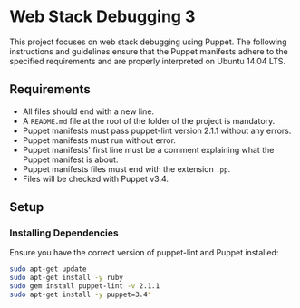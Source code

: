# Web Stack Debugging 3

This project focuses on web stack debugging using Puppet. The following instructions and guidelines ensure that the Puppet manifests adhere to the specified requirements and are properly interpreted on Ubuntu 14.04 LTS.

## Requirements

- All files should end with a new line.
- A `README.md` file at the root of the folder of the project is mandatory.
- Puppet manifests must pass puppet-lint version 2.1.1 without any errors.
- Puppet manifests must run without error.
- Puppet manifests' first line must be a comment explaining what the Puppet manifest is about.
- Puppet manifests files must end with the extension `.pp`.
- Files will be checked with Puppet v3.4.

## Setup

### Installing Dependencies

Ensure you have the correct version of puppet-lint and Puppet installed:

```sh
sudo apt-get update
sudo apt-get install -y ruby
sudo gem install puppet-lint -v 2.1.1
sudo apt-get install -y puppet=3.4*
